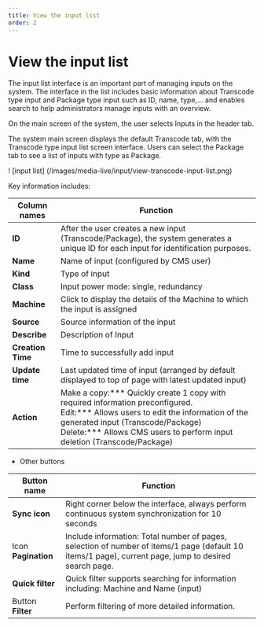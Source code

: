 ```yaml
---
title: View the input list
order: 2
---
```


# View the input list

The input list interface is an important part of managing inputs on the system. The interface in the list includes basic information about Transcode type input and Package type input such as ID, name, type,... and enables search to help administrators manage inputs with an overview.

On the main screen of the system, the user selects Inputs in the header tab.

The system main screen displays the default Transcode tab, with the Transcode type input list screen interface. Users can select the Package tab to see a list of inputs with type as Package.

! [input list] (/images/media-live/input/view-transcode-input-list.png)

Key information includes:

| Column names      | Function                                                                                                                                                                                                                                                                                                 |
| ----------------- | -------------------------------------------------------------------------------------------------------------------------------------------------------------------------------------------------------------------------------------------------------------------------------------------------------- |
| **ID**            | After the user creates a new input (Transcode/Package), the system generates a unique ID for each input for identification purposes.                                                                                                                                                  |
| **Name**          | Name of input (configured by CMS user)                                                                                                                                                                                                                                                |
| **Kind**          | Type of input                                                                                                                                                                                                                                                                                            |
| **Class**         | Input power mode: single, redundancy                                                                                                                                                                                                                                                                     |
| **Machine**       | Click to display the details of the Machine to which the input is assigned                                                                                                                                                                                                                               |
| **Source**        | Source information of the input                                                                                                                                                                                                                                                                          |
| **Describe**      | Description of Input                                                                                                                                                                                                                                                                                     |
| **Creation Time** | Time to successfully add input                                                                                                                                                                                                                                                                           |
| **Update time**   | Last updated time of input (arranged by default displayed to top of page with latest updated input)                                                                                                                                                                                   |
| **Action**        | Make a copy:\*\*\* Quickly create 1 copy with required information preconfigured.<br/>Edit:\*\*\* Allows users to edit the information of the generated input (Transcode/Package)<br/>Delete:\*\*\* Allows CMS users to perform input deletion (Transcode/Package) |

- Other buttons

| Button name         | Function                                                                                                                                                                 |
| ------------------- | ------------------------------------------------------------------------------------------------------------------------------------------------------------------------ |
| **Sync icon**       | Right corner below the interface, always perform continuous system synchronization for 10 seconds                                                                        |
| Icon **Pagination** | Include information: Total number of pages, selection of number of items/1 page (default 10 items/1 page), current page, jump to desired search page. |
| **Quick filter**    | Quick filter supports searching for information including: Machine and Name (input)                                                                   |
| Button **Filter**   | Perform filtering of more detailed information.                                                                                                                          |
